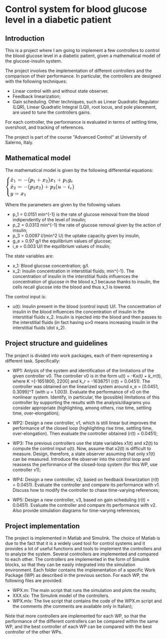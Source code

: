 # Control system for blood glucose level in a diabetic patient
## Introduction
This is a project where I am going to implement a few controllers to control the blood glucose level in a diabetic patient, given a mathematical model of the glucose-insulin system. 

The project involves the implementation of different controllers and the comparison of their performance. In particular, the controllers are designed with the following techniques:
- Linear control with and without state observer. 
- Feedback linearization;
- Gain scheduling.
Other techniques, such as Linear Quadratic Regulator (LQR), Linear Quadratic Integral (LQI), root locus, and pole placement, are used to tune the controllers gains.

For each controller, the performance is evaluated in terms of settling time, overshoot, and tracking of references.

The project is part of the course "Advanced Control" at University of Salerno, Italy.

## Mathematical model
The mathematical model is given by the following differential equations:

![plot](./img/glucose-insulin-dynamics.png)

Where the parameters are given by the following values
- p_1 = 0.0151 min^{-1} is the rate of glucose removal from the blood indipendently of the level of insulin;
- p_2 = 0.0313 min^{-1} the rate of glucose removal given by the action of insulin; 
- p_3 = 0.0097 l/(min^2 U) the uptake capacity given by insulin, 
- g_e = 0.97 g/l the equilibrium values of glucose;
- i_e = 0.003 U/l the equilibrium values of insulin;

The state variables are:
- x_1: Blood glucose concentration; g/l.
- x_2: Insulin concentration in interstitial fluids; min^{-1}. The concentration of insulin in the interstitial fluids influences the concentration of glucose in the blood x_1 because thanks to insulin, the cells recall glucose into the blood and thus x_1 is lowered.

The control input is:
- u(t): Insulin present in the blood (control input) U/l. The concentration of insulin in the blood influences the concentration of insulin in the interstitial fluids x_2. Insulin is injected into the blood and then passes to the interstitial fluids (in fact having u>0 means increasing insulin in the interstitial fluids \dot x_2).

## Project structure and guidelines
The project is divided into work packages, each of them representing a different task. Specifically:
- WP1: Anlysis of the system and identification of the limitations of the given controller v0. The controller v0 is in the form u(t) = -K*x(t) + k_r*r(t), where K =[-1651800, 2200] and k_r = -1636751 (r(t) = 0.0451). The controller was obtained on the linearized system around x_e = [0.0451, 0.3099]^T (with u = 1.003). Evaluate the performance of v0 on the nonlinear system. Identify, in particular, the (possible) limitations of this controller by supporting the results with the analysis/diagrams you consider appropriate (highlighting, among others, rise time, settling time, over-elongation); 

- WP2: Design a new controller, v1, which is still linear but improves the performance of the closed loop (highlighting rise time, settling time, over-elongation). Then evaluate the controller obtained (r(t) = 0.0451);

- WP3: The previous controllers use the state variables x1(t) and x2(t) to compute the control input u(t).
 Now, assume that x2(t) is difficult to measure. Design, therefore, a state observer assuming that only x1(t) can be measured. Introduce the observer into the control loop and reassess the performance of the closed-loop system (for this WP, use controller v1);

- WP4: Design a new controller, v2, based on feedback linearization (r(t) = 0.0451). Evaluate the controller and compare its performance with v1. Discuss how to modify the controller to chase time-varying references;

- WP5: Design a new controller, v3, based on gain scheduling (r(t) = 0.0451). Evaluate the controller and compare its performance with v2. Also provide simulation diagrams for time-varying references;

## Project implementation
The project is implemented in Matlab and Simulink. The choice of Matlab is due to the fact that it is a widely used tool for control systems and it provides a lot of useful functions and tools to implement the controllers and to analyze the system. 
Several controllers are implemented and compared to each other. The controllers are implemented in the form of Simulink blocks, so that they can be easily integrated into the simulation environment.
Each folder contains the implementation of a specific Work Package (WP) as described in the previous section.
For each WP, the following files are provided:
- WPX.m: The main script that runs the simulation and plots the results;
- XXX.slx: The Simulink model of the controllers. 
- WPX.mlx: The live script that contains the code of the WPX.m script and the comments (the comments are available only in Italian);

Note that more controllers are implemented for each WP, so that the performance of the different controllers can be compared within the same WP, and the best controller of each WP can be compared with the best controller of the other WPs.
